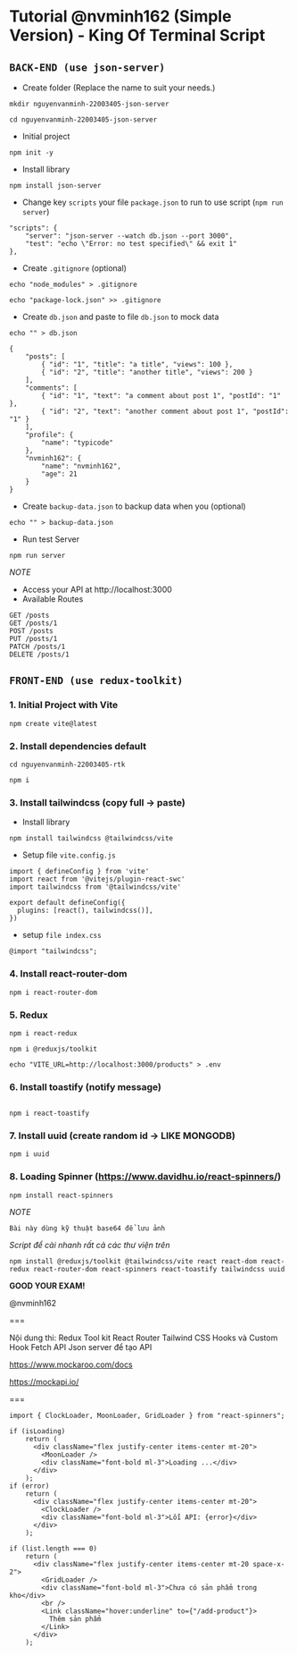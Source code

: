 # Tutorial @nvminh162 (Simple Version) - King Of Terminal Script

## `BACK-END (use json-server)`
- Create folder (Replace the name to suit your needs.)
```
mkdir nguyenvanminh-22003405-json-server
```

```
cd nguyenvanminh-22003405-json-server
```

- Initial project
```
npm init -y
```

- Install library
```
npm install json-server
```

- Change key `scripts` your file `package.json` to run to use script (`npm run server`)
```
"scripts": {
    "server": "json-server --watch db.json --port 3000",
    "test": "echo \"Error: no test specified\" && exit 1"
},
```

- Create `.gitignore` (optional)
```
echo "node_modules" > .gitignore
```

```
echo "package-lock.json" >> .gitignore
```

- Create `db.json` and paste to file `db.json` to mock data
```
echo "" > db.json
```
```
{
    "posts": [
        { "id": "1", "title": "a title", "views": 100 },
        { "id": "2", "title": "another title", "views": 200 }
    ],
    "comments": [
        { "id": "1", "text": "a comment about post 1", "postId": "1" },
        { "id": "2", "text": "another comment about post 1", "postId": "1" }
    ],
    "profile": {
        "name": "typicode"
    },
    "nvminh162": {
        "name": "nvminh162",
        "age": 21
    }
}
```

- Create `backup-data.json` to backup data when you (optional)
```
echo "" > backup-data.json
```

- Run test Server
```
npm run server
```

*NOTE*
- Access your API at http://localhost:3000
- Available Routes
```
GET /posts
GET /posts/1
POST /posts
PUT /posts/1
PATCH /posts/1
DELETE /posts/1
```

## `FRONT-END (use redux-toolkit)`

### 1. Initial Project with Vite
```
npm create vite@latest
```

### 2. Install dependencies default
```
cd nguyenvanminh-22003405-rtk
```
```
npm i
```

### 3. Install tailwindcss (copy full -> paste)
- Install library
```
npm install tailwindcss @tailwindcss/vite
```
- Setup file `vite.config.js`
```
import { defineConfig } from 'vite'
import react from '@vitejs/plugin-react-swc'
import tailwindcss from '@tailwindcss/vite'

export default defineConfig({
  plugins: [react(), tailwindcss()],
})
```
- setup `file index.css`
```
@import "tailwindcss";
```

### 4. Install react-router-dom
```
npm i react-router-dom
```

### 5. Redux
```
npm i react-redux
```
```
npm i @reduxjs/toolkit
```
```
echo "VITE_URL=http://localhost:3000/products" > .env
```

### 6. Install toastify (notify message)
```

npm i react-toastify
```

### 7. Install uuid (create random id -> LIKE MONGODB)
```
npm i uuid
```

### 8. Loading Spinner (https://www.davidhu.io/react-spinners/)
```
npm install react-spinners
```

*NOTE*
```
Bài này dùng kỹ thuật base64 để lưu ảnh
```

*Script để cài nhanh rất cả các thư viện trên*
```
npm install @reduxjs/toolkit @tailwindcss/vite react react-dom react-redux react-router-dom react-spinners react-toastify tailwindcss uuid
```

**GOOD YOUR EXAM!**

@nvminh162

===

Nội dung thi: Redux Tool kit
React Router
Tailwind CSS
Hooks và Custom Hook
Fetch API
Json server để tạo API

https://www.mockaroo.com/docs

https://mockapi.io/

===

```
import { ClockLoader, MoonLoader, GridLoader } from "react-spinners";

if (isLoading)
    return (
      <div className="flex justify-center items-center mt-20">
        <MoonLoader />
        <div className="font-bold ml-3">Loading ...</div>
      </div>
    );
if (error)
    return (
      <div className="flex justify-center items-center mt-20">
        <ClockLoader />
        <div className="font-bold ml-3">Lỗi API: {error}</div>
      </div>
    );

if (list.length === 0)
    return (
      <div className="flex justify-center items-center mt-20 space-x-2">
        <GridLoader />
        <div className="font-bold ml-3">Chưa có sản phẩm trong kho</div>
        <br />
        <Link className="hover:underline" to={"/add-product"}>
          Thêm sản phẩm
        </Link>
      </div>
    );
```